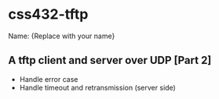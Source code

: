 # css432-tftp
Name: {Replace with your name}
## A tftp client and server over UDP [Part 2]
* Handle error case
* Handle timeout and retransmission (server side)
